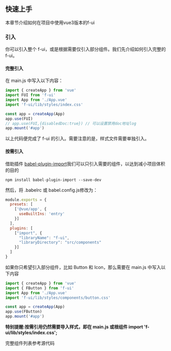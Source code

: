 ## 快速上手

本章节介绍如何在项目中使用vue3版本的f-ui

### 引入

你可以引入整个 f-ui，或是根据需要仅引入部分组件。我们先介绍如何引入完整的 f-ui。

#### 完整引入

在 main.js 中写入以下内容：

```javascript
import { createApp } from 'vue'
import FUI from 'f-ui'
import App from './App.vue'
import 'f-ui/lib/styles/index.css'

const app = createApp(App)
app.use(FUI)
// app.use(FUI,{disabledDoc:true}) // 可以设置禁用doc地址log
app.mount('#app')
```

以上代码便完成了 f-ui 的引入。需要注意的是，样式文件需要单独引入。

#### 按需引入

借助插件 [babel-plugin-import](https://github.com/ant-design/babel-plugin-import)我们可以只引入需要的组件，以达到减小项目体积的目的

```shell script
npm install babel-plugin-import --save-dev
```

然后，将 .babelrc 或 babel.config.js修改为：

```javascript
module.exports = {
  presets: [
    ['@vue/app', {
      useBuiltIns: 'entry'
    }]
  ],
  plugins: [
    ["import", {
      "libraryName": "f-ui",
      "libraryDirectory": "src/components"
    }]
  ]
}
```

如果你只希望引入部分组件，比如 Button 和 Icon，那么需要在 main.js 中写入以下内容

```javascript
import { createApp } from 'vue'
import { FButton } from 'f-ui'
import App from './App.vue'
import 'f-ui/lib/styles/components/button.css'

const app = createApp(App)
app.use(FButton)
app.mount('#app')
```

**特别提醒:按需引用仍然需要导入样式，即在 main.js 或根组件 import 'f-ui/lib/styles/index.css';**

完整组件列表参考源代码
